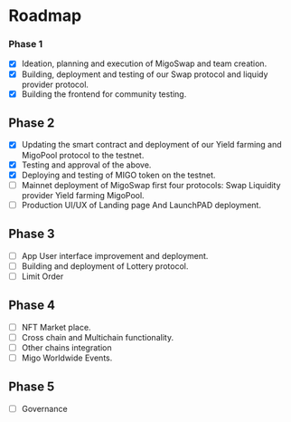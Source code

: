 # Roadmap

### Phase 1

* [x] Ideation, planning and execution of MigoSwap and team creation.
* [x] Building, deployment and testing of our Swap protocol and liquidy provider protocol.
* [x] Building the frontend for community testing.

## Phase 2

* [x] Updating the smart contract and deployment of our Yield farming and MigoPool protocol to the testnet.
* [x] Testing and approval of the above.
* [x] Deploying and testing of MIGO token on the testnet.
* [ ] Mainnet deployment of MigoSwap first four protocols: Swap Liquidity provider Yield farming MigoPool.
* [ ] Production UI/UX of Landing page And LaunchPAD deployment.

## Phase 3

* [ ] App User interface improvement and deployment.
* [ ] Building and deployment of Lottery protocol.
* [ ] Limit Order

## Phase 4

* [ ] NFT Market place.
* [ ] Cross chain and Multichain functionality.
* [ ] Other chains integration
* [ ] Migo Worldwide Events.

## Phase 5

* [ ] Governance

